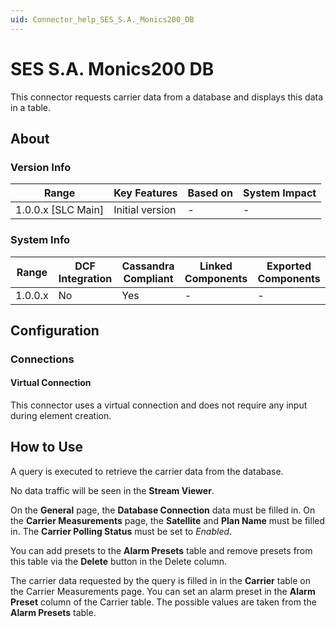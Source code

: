 ```yaml
---
uid: Connector_help_SES_S.A._Monics200_DB
---
```


# SES S.A. Monics200 DB

This connector requests carrier data from a database and displays this data in a table.

## About

### Version Info

| **Range**            | **Key Features** | **Based on** | **System Impact** |
|----------------------|------------------|--------------|-------------------|
| 1.0.0.x \[SLC Main\] | Initial version  | \-           | \-                |

### System Info

| **Range** | **DCF Integration** | **Cassandra Compliant** | **Linked Components** | **Exported Components** |
|-----------|---------------------|-------------------------|-----------------------|-------------------------|
| 1.0.0.x   | No                  | Yes                     | \-                    | \-                      |

## Configuration

### Connections

#### Virtual Connection

This connector uses a virtual connection and does not require any input during element creation.

## How to Use

A query is executed to retrieve the carrier data from the database.

No data traffic will be seen in the **Stream Viewer**.

On the **General** page, the **Database Connection** data must be filled in.
On the **Carrier Measurements** page, the **Satellite** and **Plan Name** must be filled in. The **Carrier Polling Status** must be set to *Enabled*.

You can add presets to the **Alarm Presets** table and remove presets from this table via the **Delete** button in the Delete column.

The carrier data requested by the query is filled in in the **Carrier** table on the Carrier Measurements page. You can set an alarm preset in the **Alarm Preset** column of the Carrier table. The possible values are taken from the **Alarm Presets** table.
